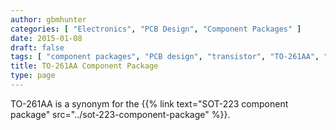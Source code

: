 ```yaml
---
author: gbmhunter
categories: [ "Electronics", "PCB Design", "Component Packages" ]
date: 2015-01-08
draft: false
tags: [ "component packages", "PCB design", "transistor", "TO-261AA", "SOT-223" ]
title: TO-261AA Component Package
type: page
---
```


TO-261AA is a synonym for the {{% link text="SOT-223 component package" src="../sot-223-component-package" %}}.
